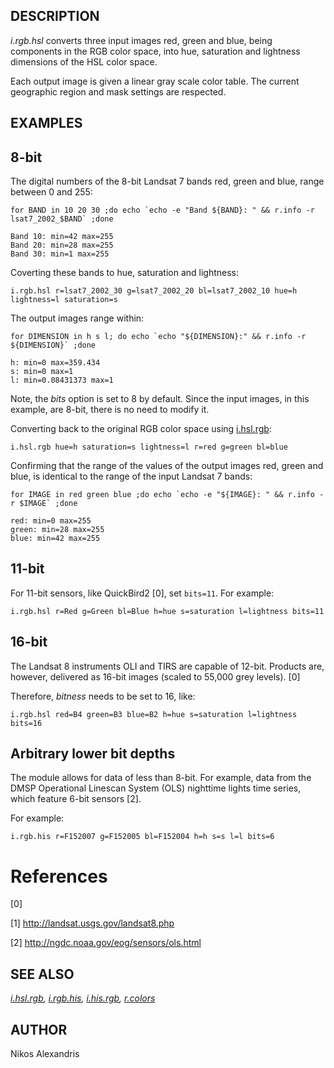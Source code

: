 DESCRIPTION
-----------

*i.rgb.hsl* converts three input images red, green and blue, being
components in the RGB color space, into hue, saturation and lightness
dimensions of the HSL color space.

Each output image is given a linear gray scale color table. The current
geographic region and mask settings are respected.

EXAMPLES
--------

## 8-bit

The digital numbers of the 8-bit Landsat 7 bands red, green and blue, range between 0 and 255:

```
for BAND in 10 20 30 ;do echo `echo -e "Band ${BAND}: " && r.info -r lsat7_2002_$BAND` ;done

Band 10: min=42 max=255
Band 20: min=28 max=255
Band 30: min=1 max=255
```

Coverting these bands to hue, saturation and lightness:

```
i.rgb.hsl r=lsat7_2002_30 g=lsat7_2002_20 bl=lsat7_2002_10 hue=h lightness=l saturation=s
```

The output images range within:

```
for DIMENSION in h s l; do echo `echo "${DIMENSION}:" && r.info -r ${DIMENSION}` ;done

h: min=0 max=359.434
s: min=0 max=1
l: min=0.08431373 max=1
```

Note, the <em>bits</em> option is set to 8 by default. Since the input images,
in this example, are 8-bit, there is no need to modify it.

Converting back to the original RGB color space using [i.hsl.rgb](i.hsl.rgb):

```
i.hsl.rgb hue=h saturation=s lightness=l r=red g=green bl=blue
```

Confirming that the range of the values of the output images red, green and
blue, is identical to the range of the input Landsat 7 bands:

```
for IMAGE in red green blue ;do echo `echo -e "${IMAGE}: " && r.info -r $IMAGE` ;done

red: min=0 max=255
green: min=28 max=255
blue: min=42 max=255
```

## 11-bit

For 11-bit sensors, like QuickBird2 [0], set `bits=11`. For example:

```
i.rgb.hsl r=Red g=Green bl=Blue h=hue s=saturation l=lightness bits=11
```


## 16-bit

The Landsat 8 instruments OLI and TIRS are capable of 12-bit. Products are,
however, delivered as 16-bit images (scaled to 55,000 grey levels). [0]

Therefore, *bitness* needs to be set to 16, like:

```
i.rgb.hsl red=B4 green=B3 blue=B2 h=hue s=saturation l=lightness bits=16
```

## Arbitrary lower bit depths

The module allows for data of less than 8-bit. For example, data from the DMSP Operational
Linescan System (OLS) nighttime lights time series, which feature 6-bit sensors [2].

For example:

```
i.rgb.his r=F152007 g=F152005 bl=F152004 h=h s=s l=l bits=6
```

# References

[0]

[1] http://landsat.usgs.gov/landsat8.php

[2] http://ngdc.noaa.gov/eog/sensors/ols.html

SEE ALSO
--------

*[i.hsl.rgb](i.hsl.rgb.html), [i.rgb.his](i.rgb.his.html), [i.his.rgb](i.his.rgb.html),
[r.colors](r.colors.html)*


AUTHOR
------

Nikos Alexandris
